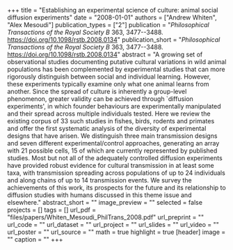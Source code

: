 +++
title = "Establishing an experimental science of culture: animal social diffusion experiments"
date = "2008-01-01"
authors = ["Andrew Whiten", "Alex Mesoudi"]
publication_types = ["2"]
publication = "_Philosophical Transactions of the Royal Society B_ 363, 3477--3488. https://doi.org/10.1098/rstb.2008.0134"
publication_short = "_Philosophical Transactions of the Royal Society B_ 363, 3477--3488. https://doi.org/10.1098/rstb.2008.0134"
abstract = "A growing set of observational studies documenting putative cultural variations in wild animal populations has been complemented by experimental studies that can more rigorously distinguish between social and individual learning. However, these experiments typically examine only what one animal learns from another. Since the spread of culture is inherently a group-level phenomenon, greater validity can be achieved through `diffusion experiments', in which founder behaviours are experimentally manipulated and their spread across multiple individuals tested. Here we review the existing corpus of 33 such studies in fishes, birds, rodents and primates and offer the first systematic analysis of the diversity of experimental designs that have arisen. We distinguish three main transmission designs and seven different experimental/control approaches, generating an array with 21 possible cells, 15 of which are currently represented by published studies. Most but not all of the adequately controlled diffusion experiments have provided robust evidence for cultural transmission in at least some taxa, with transmission spreading across populations of up to 24 individuals and along chains of up to 14 transmission events. We survey the achievements of this work, its prospects for the future and its relationship to diffusion studies with humans discussed in this theme issue and elsewhere."
abstract_short = ""
image_preview = ""
selected = false
projects = []
tags = []
url_pdf = "files/papers/Whiten_Mesoudi_PhilTrans_2008.pdf"
url_preprint = ""
url_code = ""
url_dataset = ""
url_project = ""
url_slides = ""
url_video = ""
url_poster = ""
url_source = ""
math = true
highlight = true
[header]
image = ""
caption = ""
+++
